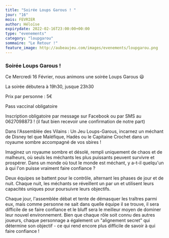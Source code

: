 ```yaml
---
title: "Soirée Loups Garous ! "
jour: "16"
mois: FEVRIER
author: Héloïse
expirydate: 2022-02-16T23:00:00+00:00
type: "evenements"
category: "loupgarou"
sommaire: "Le Retour !"
feature_image: http://aubeaujeu.com/images/evenements/loupgarou.png
---
```

### Soirée Loups Garous !

Ce Mercredi 16 Février, nous animons une soirée Loups Garous 😃

La soirée débutera à 19h30, jusque 23h30

Prix par personne : 5€

Pass vaccinal obligatoire

Inscription obligatoire par message sur Facebook ou par SMS au 0627098873 ! (il faut bien recevoir une confirmation de notre part)

Dans l'Assemblée des Vilains : Un Jeu Loups-Garous, incarnez un méchant de Disney tel que Maléfique, Hadès ou le Capitaine Crochet dans un royaume sombre accompagné de vos sbires !

Imaginez un royaume sombre et désolé, rempli uniquement de chaos et de malheurs, où seuls les méchants les plus puissants peuvent survivre et prospérer. Dans un monde où tout le monde est méchant, y a-t-il quelqu'un à qui l'on puisse vraiment faire confiance ?

Deux équipes se battent pour le contrôle, alternant les phases de jour et de nuit. Chaque nuit, les méchants se réveillent un par un et utilisent leurs capacités uniques pour poursuivre leurs objectifs.

Chaque jour, l'assemblée débat et tente de démasquer les traîtres parmi eux, mais comme personne ne sait dans quelle équipe il se trouve, il sera difficile de se faire confiance et le bluff sera le meilleur moyen de dominer leur nouvel environnement.
Bien que chaque rôle soit connu des autres joueurs, chaque personnage a également un "alignement secret" qui détermine son objectif - ce qui rend encore plus difficile de savoir à qui faire confiance !
